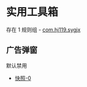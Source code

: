 # 实用工具箱

存在 1 规则组 - [com.hj119.sygjx](/src/apps/com.hj119.sygjx.ts)

## 广告弹窗

默认禁用

- [快照-0](https://i.gkd.li/import/13226595)

